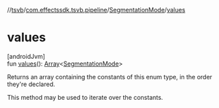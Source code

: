 //[tsvb](../../../index.md)/[com.effectssdk.tsvb.pipeline](../index.md)/[SegmentationMode](index.md)/[values](values.md)

# values

[androidJvm]\
fun [values](values.md)(): [Array](https://kotlinlang.org/api/latest/jvm/stdlib/kotlin/-array/index.html)&lt;[SegmentationMode](index.md)&gt;

Returns an array containing the constants of this enum type, in the order they're declared.

This method may be used to iterate over the constants.
